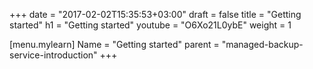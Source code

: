 +++
date = "2017-02-02T15:35:53+03:00"
draft = false
title = "Getting started"
h1 = "Getting started"
youtube = "O6Xo21L0ybE"
weight = 1

[menu.mylearn]
Name = "Getting started"
parent = "managed-backup-service-introduction"
+++
